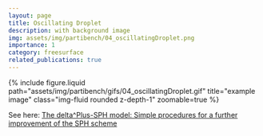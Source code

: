```yaml
---
layout: page
title: Oscillating Droplet
description: with background image
img: assets/img/partibench/04_oscillatingDroplet.png
importance: 1
category: freesurface
related_publications: true
---
```


{% include figure.liquid path="assets/img/partibench/gifs/04_oscillatingDroplet.gif" title="example image" class="img-fluid rounded z-depth-1" zoomable=true %}


See here: [The delta^Plus-SPH model: Simple procedures for a further improvement of the SPH scheme](https://www.sciencedirect.com/science/article/pii/S0045782516309112)
